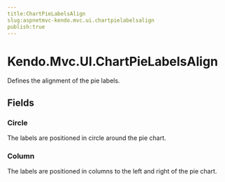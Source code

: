 ```yaml
---
title:ChartPieLabelsAlign
slug:aspnetmvc-kendo.mvc.ui.chartpielabelsalign
publish:true
---
```


# Kendo.Mvc.UI.ChartPieLabelsAlign
Defines the alignment of the pie labels.

## Fields
### Circle
The labels are positioned in circle around the pie chart.
### Column
The labels are positioned in columns to the left and right of the pie chart.




 
